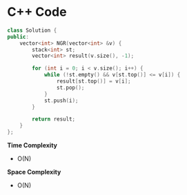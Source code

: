 # C++ Code

```cpp
class Solution {
public:
    vector<int> NGR(vector<int> &v) {
        stack<int> st;
        vector<int> result(v.size(), -1);

        for (int i = 0; i < v.size(); i++) {
            while (!st.empty() && v[st.top()] <= v[i]) {
                result[st.top()] = v[i];
                st.pop();
            }
            st.push(i);
        }

        return result;
    }
};
```

**Time Complexity**
- O(N)

**Space Complexity**
- O(N)
